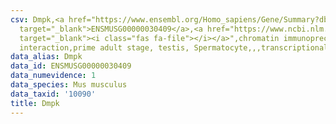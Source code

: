 ```yaml
---
csv: Dmpk,<a href="https://www.ensembl.org/Homo_sapiens/Gene/Summary?db=core;g=ENSMUSG00000030409"
  target="_blank">ENSMUSG00000030409</a>,<a href="https://www.ncbi.nlm.nih.gov/pubmed/25450459"
  target="_blank"><i class="fas fa-file"></i></a>",chromatin immunoprecipitation assay,direct
  interaction,prime adult stage, testis, Spermatocyte,,,transcriptional regulation,
data_alias: Dmpk
data_id: ENSMUSG00000030409
data_numevidence: 1
data_species: Mus musculus
data_taxid: '10090'
title: Dmpk
---
```

